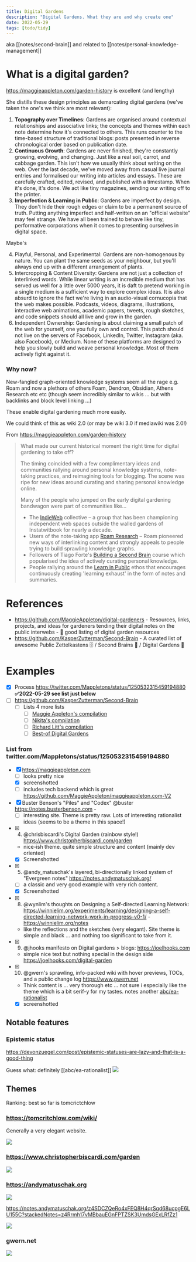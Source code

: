```yaml
---
title: Digital Gardens
description: "Digital Gardens. What they are and why create one"
date: 2022-05-29
tags: [todo/tidy]
---
```


aka [[notes/second-brain]] and related to [[notes/personal-knowledge-management]]

# What is a digital garden?

https://maggieappleton.com/garden-history is excellent (and lengthy)

She distills these design principles as demarcating digital gardens (we've taken the one's we think are most relevant):

1. **Topography over Timelines**: Gardens are organised around contextual relationships and associative links; the concepts and themes within each note determine how it's connected to others. This runs counter to the time-based structure of traditional blogs: posts presented in reverse chronological order based on publication date.
2. **Continuous Growth**: Gardens are never finished, they're constantly growing, evolving, and changing. Just like a real soil, carrot, and cabbage garden. This isn't how we usually think about writing on the web. Over the last decade, we've moved away from casual live journal entries and formalised our writing into articles and essays. These are carefully crafted, edited, revised, and published with a timestamp. When it's done, it's done. We act like tiny magazines, sending our writing off to the printer.
3. **Imperfection & Learning in Public**: Gardens are imperfect by design. They don't hide their rough edges or claim to be a permanent source of truth. Putting anything imperfect and half-written on an "official website” may feel strange. We have all been trained to behave like tiny, performative corporations when it comes to presenting ourselves in digital space.

Maybe's

4. Playful, Personal, and Experimental: Gardens are non-homogenous by nature. You can plant the same seeds as your neighbour, but you'll always end up with a different arrangement of plants.
5. Intercropping & Content Diversity: Gardens are not just a collection of interlinked words. While linear writing is an incredible medium that has served us well for a little over 5000 years, it is daft to pretend working in a single medium is a sufficient way to explore complex ideas. It is also absurd to ignore the fact we're living in an audio-visual cornucopia that the web makes possible. Podcasts, videos, diagrams, illustrations, interactive web animations, academic papers, tweets, rough sketches, and code snippets should all live and grow in the garden.
6. Independent Ownership: Gardening is about claiming a small patch of the web for yourself, one you fully own and control. This patch should not live on the servers of Facebook, LinkedIn, Twitter, Instagram (aka. also Facebook), or Medium. None of these platforms are designed to help you slowly build and weave personal knowledge. Most of them actively fight against it.

### Why now?

New-fangled graph-oriented knowledge systems seem all the rage e.g. Roam and now a plethora of others Foam, Dendron, Obsidian, Athens Research etc etc (though seem incredibly similar to wikis ... but with backlinks and block level linking ...)

These enable digital gardening much more easily.

We could think of this as wiki 2.0 (or may be wiki 3.0 if mediawiki was 2.0!)

From https://maggieappleton.com/garden-history

> What made our current historical moment the right time for digital gardening to take off?
>
> The timing coincided with a few complimentary ideas and communities rallying around personal knowledge systems, note-taking practices, and reimagining tools for blogging. The scene was ripe for new ideas around curating and sharing personal knowledge online.
>
> Many of the people who jumped on the early digital gardening bandwagon were part of communities like...
>
> - The [IndieWeb](https://indieweb.org/) collective – a group that has been championing independent web spaces outside the walled gardens of Instatwitbook for nearly a decade.
> - Users of the note-taking app [Roam Research](https://roamresearch.com/) – Roam pioneered new ways of interlinking content and strongly appeals to people trying to build sprawling knowledge graphs.
> - Followers of Tiago Forte's [Building a Second Brain](https://www.buildingasecondbrain.com/) course which popularised the idea of actively curating personal knowledge.
> - People rallying around the [Learn in Public](https://www.swyx.io/learn-in-public/) ethos that encourages continuously creating 'learning exhaust' in the form of notes and summaries.

# References

- https://github.com/MaggieAppleton/digital-gardeners - Resources, links, projects, and ideas for gardeners tending their digital notes on the public interwebs - 💬 good listing of digital garden resources
- https://github.com/KasperZutterman/Second-Brain - A curated list of awesome Public Zettelkastens 🗄️ / Second Brains 🧠 / Digital Gardens 🌱

# Examples

- [x] Process https://twitter.com/Mappletons/status/1250532315459194880 **✅2022-05-29 see list just below**
- [ ] https://github.com/KasperZutterman/Second-Brain
  - [ ] Lists 4 more lists
    - [ ] [Maggie Appleton's compilation](https://github.com/MaggieAppleton/digital-gardeners)
    - [ ] [Nikita's compilation](https://wiki.nikitavoloboev.xyz/other/wiki-workflow#similar-wikis-i-liked)
    - [ ] [Richard Litt's compilation](https://github.com/RichardLitt/meta-knowledge)
    - [ ] [Best-of Digital Gardens](https://github.com/lyz-code/best-of-digital-gardens)

### List from twitter.com/Mappletons/status/1250532315459194880

- [x] https://maggieappleton.com
  - [ ] looks pretty nice
  - [x] screenshotted
  - [ ] includes tech backend which is great https://github.com/MaggieAppleton/maggieappleton.com-V2
- [x] Buster Benson's "Piles" and "Codex" @buster https://notes.busterbenson.com -
  - [ ] interesting site. Theme is pretty raw. Lots of interesting rationalist ideas (seems to be a theme in this space!)
- [x] 4. @chrisbiscardi's Digital Garden (rainbow style!) https://www.christopherbiscardi.com/garden
  - nice-ish theme. quite simple structure and content (mainly dev oriented)
  - [x] Screenshotted
- [x] 5. @andy_matuschak's layered, bi-directionally linked system of "Evergreen notes" https://notes.andymatuschak.org/
  - [ ] a classic and very good example with very rich content.
  - [x] Screenshotted
- [x] 8. @wynlim's thoughts on Designing a Self-directed Learning Network: https://winnielim.org/experiments/learning/designing-a-self-directed-learning-network-work-in-progress-v0-1/ - https://winnielim.org/notes
  - like the reflections and the sketches (very elegant). Site theme is simple and black ... and nothing too significant to take from it.
- [x] 9. @jhooks manifesto on Digital gardens > blogs: https://joelhooks.com
  - simple nice text but nothing special in the design side https://joelhooks.com/digital-garden
- [x] 10. @gwern's sprawling, info-packed wiki with hover previews, TOCs, and a public change log https://www.gwern.net
  - Think content is ... very thorough etc ... not sure i especially like the theme which is a bit serif-y for my tastes. notes another [abc/ea-rationalist](abc/ea-rationalist)
  - [x] screenshotted

## Notable features

### Epistemic status

https://devonzuegel.com/post/epistemic-statuses-are-lazy-and-that-is-a-good-thing

Guess what: definitely [[abc/ea-rationalist]]
![](../assets/Pasted%20image%2020220529083024.png)

## Themes

Ranking: best so far is tomcrictchlow

### https://tomcritchlow.com/wiki/

Generally a very elegant website.

![](../assets/Pasted%20image%2020220529083217.png)

### https://www.christopherbiscardi.com/garden

![](../assets/Pasted%20image%2020220529084433.png)

### https://andymatuschak.org

![](../assets/Pasted%20image%2020220529085432.png)

https://notes.andymatuschak.org/z4SDCZQeRo4xFEQ8H4qrSqd68ucpgE6LU155C?stackedNotes=z4Rrmh17vMBbauEGnFPTZSK3UmdsGExLRfZz1

![](../assets/Pasted%20image%2020220529085536.png)

### gwern.net

![](../assets/Pasted%20image%2020220529092755.png)
